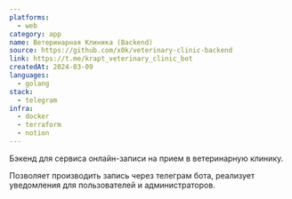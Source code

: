 ```yaml
---
platforms:
  - web
category: app
name: Ветеринарная Клиника (Backend)
source: https://github.com/x0k/veterinary-clinic-backend
link: https://t.me/krapt_veterinary_clinic_bot
createdAt: 2024-03-09
languages:
  - golang
stack:
  - telegram
infra:
  - docker
  - terraform
  - notion
---
```

Бэкенд для сервиса онлайн-записи на прием в ветеринарную клинику.

Позволяет производить запись через телеграм бота, реализует уведомления для пользователей и администраторов.
